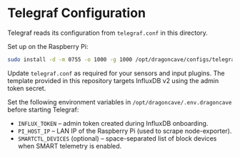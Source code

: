 # Telegraf Configuration

Telegraf reads its configuration from `telegraf.conf` in this directory.

Set up on the Raspberry Pi:

```bash
sudo install -d -m 0755 -o 1000 -g 1000 /opt/dragoncave/configs/telegraf
```

Update `telegraf.conf` as required for your sensors and input plugins. The template provided in this repository targets InfluxDB v2 using the admin token secret.

Set the following environment variables in `/opt/dragoncave/.env.dragoncave` before starting Telegraf:
- `INFLUX_TOKEN` – admin token created during InfluxDB onboarding.
- `PI_HOST_IP` – LAN IP of the Raspberry Pi (used to scrape node-exporter).
- `SMARTCTL_DEVICES` (optional) – space-separated list of block devices when SMART telemetry is enabled.
